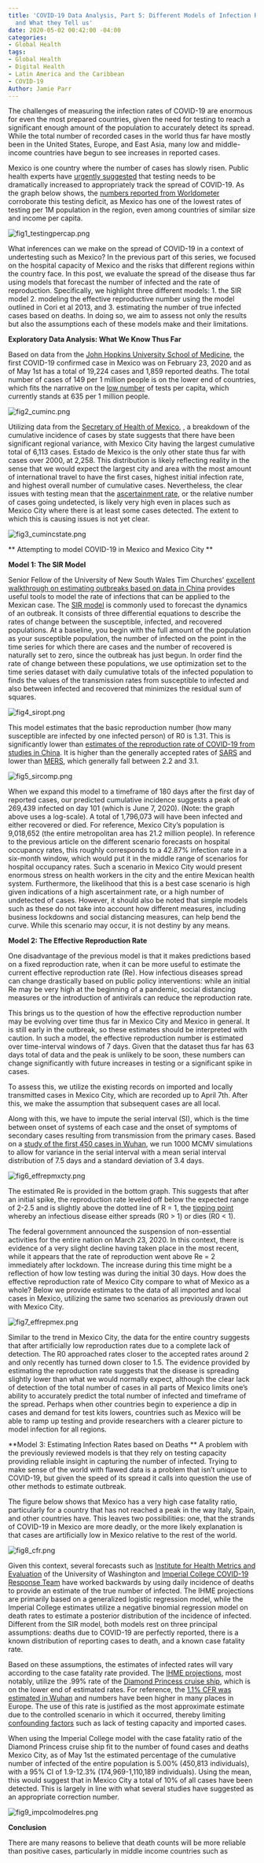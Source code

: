 ```yaml
---
title: 'COVID-19 Data Analysis, Part 5: Different Models of Infection Rates in Mexico
  and What they Tell us'
date: 2020-05-02 00:42:00 -04:00
categories:
- Global Health
tags:
- Global Health
- Digital Health
- Latin America and the Caribbean
- COVID-19
Author: Jamie Parr
---
```


The challenges of measuring the infection rates of COVID-19 are enormous for even the most prepared countries, given the need for testing to reach a significant enough amount of the population to accurately detect its spread. While the total number of recorded cases in the world thus far have mostly been in the United States, Europe, and East Asia, many low and middle-income countries have begun to see increases in reported cases. 

Mexico is one country where the number of cases has slowly risen. Public health experts have [urgently suggested](https://mexiconewsdaily.com/news/coronavirus/experts-say-mexico-hasnt-done-enough-virus-testing/) that testing needs to be dramatically increased to appropriately track the spread of COVID-19. As the graph below shows, the [numbers reported from Worldometer](https://www.worldometers.info/coronavirus/#countries) corroborate this testing deficit, as Mexico has one of the lowest rates of testing per 1M population in the region, even among countries of similar size and income per capita.

![fig1_testingpercap.png](/uploads/fig1_testingpercap.png)

What inferences can we make on the spread of COVID-19 in a context of undertesting such as Mexico?  In the previous part of this series, we focused on the hospital capacity of Mexico and the risks that different regions within the country face. In this post, we evaluate the spread of the disease thus far using models that forecast the number of infected and the rate of reproduction. Specifically, we highlight three different models: 1. the SIR model 2. modeling the effective reproductive number using the model outlined in Cori et al 2013, and 3. estimating the number of true infected cases based on deaths. In doing so, we aim to assess not only the results but also the assumptions each of these models make and their limitations. 

**Exploratory Data Analysis: What We Know Thus Far**

Based on data from the [John Hopkins University School of Medicine](https://coronavirus.jhu.edu/map.html), the first COVID-19 confirmed case in Mexico was on February 23, 2020 and as of May 1st has a total of 19,224 cases and 1,859 reported deaths. The total number of cases of 149 per 1 million people is on the lower end of countries, which fits the narrative on the [low number](http://worldometers.info/coronavirus/country/mexico/) of tests per capita, which currently stands at 635 per 1 million people.  

![fig2_cuminc.png](/uploads/fig2_cuminc.png)

Utilizing data from the [Secretary of Health of Mexico](https://www.gob.mx/salud/en), , a breakdown of the cumulative incidence of cases by state suggests that there have been significant regional variance, with Mexico City having the largest cumulative total of 6,113 cases. Estado de Mexico is the only other state thus far with cases over 2000, at 2,258. This distribution is likely reflecting reality in the sense that we would expect the largest city and area with the most amount of international travel to have the first cases, highest initial infection rate, and highest overall number of cumulative cases. Nevertheless, the clear issues with testing mean that the [ascertainment rate](https://mexiconewsdaily.com/news/coronavirus/experts-say-mexico-hasnt-done-enough-virus-testing/), or the relative number of cases going undetected, is likely very high even in places such as Mexico City where there is at least some cases detected. The extent to which this is causing issues is not yet clear. 

![fig3_cumincstate.png](/uploads/fig3_cumincstate.png)

** Attempting to model COVID-19 in Mexico and Mexico City **

**Model 1: The SIR Model**

Senior Fellow of the University of New South Wales Tim Churches’ [excellent walkthrough on estimating outbreaks based on data in China](https://timchurches.github.io/blog/posts/2020-02-18-analysing-covid-19-2019-ncov-outbreak-data-with-r-part-1/) provides useful tools to model the rate of infections that can be applied to the Mexican case. The [SIR model](https://blog.ephorie.de/epidemiology-how-contagious-is-novel-coronavirus-2019-ncov) is commonly used to forecast the dynamics of an outbreak. It consists of three differential equations to describe the rates of change between the susceptible, infected, and recovered populations. At a baseline, you begin with the full amount of the population as your susceptible population, the number of infected on the point in the time series for which there are cases and the number of recovered is naturally set to zero, since the outbreak has just begun. In order find the rate of change between these populations, we use optimization set to the time series dataset with daily cumulative totals of the infected population to finds the values of the transmission rates from susceptible to infected and also between infected and recovered that minimizes the residual sum of squares. 

![fig4_siropt.png](/uploads/fig4_siropt.png)

This model estimates that the basic reproduction number (how many susceptible are infected by one infected person) of R0 is 1.31. This is significantly lower than [estimates of the reproduction rate of COVID-19 from studies in China](https://www.nejm.org/doi/full/10.1056/NEJMc2003717). It is higher than the generally accepted rates of [SARS](https://www.who.int/csr/sars/en/WHOconsensus.pdf) and lower than [MERS](https://www.ecdc.europa.eu/en/middle-east-respiratory-syndrome-coronavirus/factsheet), which generally fall between 2.2 and 3.1. 

![fig5_sircomp.png](/uploads/fig5_sircomp.png)

When we expand this model to a timeframe of 180 days after the first day of reported cases, our predicted cumulative incidence suggests a peak of 269,439 infected on day 101 (which is June 7, 2020). (Note: the graph above uses a log-scale). A total of 1,796,073 will have been infected and either recovered or died. For reference, Mexico City’s population is 9,018,652 (the entire metropolitan area has 21.2 million people). In reference to the previous article on the different scenario forecasts on hospital occupancy rates, this roughly corresponds to a 42.87% infection rate in a six-month window, which would put it in the middle range of scenarios for hospital occupancy rates. 
Such a scenario in Mexico City would present enormous stress on health workers in the city and the entire Mexican health system. Furthermore, the likelihood that this is a best case scenario is high given indications of a high ascertainment rate, or a high number of undetected of cases. However, it should also be noted that simple models such as these do not take into account how different measures, including business lockdowns and social distancing measures, can help bend the curve. While this scenario may occur, it is not destiny by any means.

**Model 2: The Effective Reproduction Rate**

One disadvantage of the previous model is that it makes predictions based on a fixed reproduction rate, when it can be more useful to estimate the current effective reproduction rate (Re). How infectious diseases spread can change drastically based on public policy interventions: while an initial Re may be very high at the beginning of a pandemic, social distancing measures or the introduction of antivirals can reduce the reproduction rate. 

This brings us to the question of how the effective reproduction number may be evolving over time thus far in Mexico City and Mexico in general. It is still early in the outbreak, so these estimates should be interpreted with caution. In such a model, the effective reproduction number is estimated over time-interval windows of 7 days. Given that the dataset thus far has 63 days total of data and the peak is unlikely to be soon, these numbers can change significantly with future increases in testing or a significant spike in cases. 

To assess this, we utilize the existing records on imported and locally transmitted cases in Mexico City, which are recorded up to April 7th. After this, we make the assumption that subsequent cases are all local. 

Along with this, we have to impute the serial interval (SI), which is the time between onset of systems of each case and the onset of symptoms of secondary cases resulting from transmission from the primary cases. Based on a [study of the first 450 cases in Wuhan](https://www.nejm.org/doi/full/10.1056/NEJMoa2001316), we run 1000 MCMV simulations to allow for variance in the serial interval with a mean serial interval distribution of 7.5 days and a standard deviation of 3.4 days.

![fig6_effrepmxcty.png](/uploads/fig6_effrepmxcty.png)

The estimated Re is provided in the bottom graph. This suggests that after an initial spike, the reproduction rate leveled off below the expected range of 2-2.5 and is slightly above the dotted line of R = 1, the [tipping point](https://sph.umich.edu/pursuit/2020posts/how-scientists-quantify-outbreaks.html) whereby an infectious disease either spreads (R0 > 1) or dies (R0 < 1). 

The federal government announced the suspension of non-essential activities for the entire nation on March 23, 2020. In this context, there is evidence of a very slight decline having taken place in the most recent, while it appears that the rate of reproduction went above Re = 2 immediately after lockdown. The increase during this time might be a reflection of how low testing was during the initial 30 days.
How does the effective reproduction rate of Mexico City compare to what of Mexico as a whole? Below we provide estimates to the data of all imported and local cases in Mexico, utilizing the same two scenarios as previously drawn out with Mexico City.

![fig7_effrepmex.png](/uploads/fig7_effrepmex.png)

Similar to the trend in Mexico City, the data for the entire country suggests that after artificially low reproduction rates due to a complete lack of detection. The R0 approached rates closer to the accepted rates around 2 and only recently has turned down closer to 1.5.
The evidence provided by estimating the reproduction rate suggests that the disease is spreading slightly lower than what we would normally expect, although the clear lack of detection of the total number of cases in all parts of Mexico limits one’s ability to accurately predict the total number of infected and timeframe of the spread. Perhaps when other countries begin to experience a dip in cases and demand for test kits lowers, countries such as Mexico will be able to ramp up testing and provide researchers with a clearer picture to model infection for all regions.

**Model 3: Estimating Infection Rates based on Deaths
**
A problem with the previously reviewed models is that they rely on testing capacity providing reliable insight in capturing the number of infected. Trying to make sense of the world with flawed data is a problem that isn’t unique to COVID-19, but given the speed of its spread it calls into question the use of other methods to estimate outbreak. 

The figure below shows that Mexico has a very high case fatality ratio, particularly for a country that has not reached a peak in the way Italy, Spain, and other countries have. This leaves two possibilities: one, that the strands of COVID-19 in Mexico are more deadly, or the more likely explanation is that cases are artificially low in Mexico relative to the rest of the world. 

![fig8_cfr.png](/uploads/fig8_cfr.png)

Given this context, several forecasts such as [Institute for Health Metrics and Evaluation](https://covid19.healthdata.org/united-states-of-america) of the University of Washington and [Imperial College COVID-19 Response Team](https://www.imperial.ac.uk/media/imperial-college/medicine/sph/ide/gida-fellowships/Imperial-College-COVID19-Europe-estimates-and-NPI-impact-30-03-2020.pdf) have worked backwards by using daily incidence of deaths to provide an estimate of the true number of infected. The IHME projections are primarily based on a generalized logistic regression model, while the Imperial College estimates utilize a negative binomial regression model on death rates to estimate a posterior distribution of the incidence of infected. Different from the SIR model, both models rest on three principal assumptions: deaths due to COVID-19 are perfectly reported, there is a known distribution of reporting cases to death, and a known case fatality rate. 

Based on these assumptions, the estimates of infected rates will vary according to the case fatality rate provided. The [IHME projections](https://ihmeuw-msca.github.io/CurveFit/methods/), most notably, utilize the .99% rate of the [Diamond Princess cruise ship](https://www.thelancet.com/journals/laninf/article/PIIS1473-3099(20)30244-9/fulltext), which is on the lower end of estimated rates. For reference, the [1.1% CFR was estimated in Wuhan](https://www.nature.com/articles/d41586-020-00885-w) and numbers have been higher in many places in Europe. The use of this rate is justified as the most approximate estimate due to the controlled scenario in which it occurred, thereby limiting [confounding factors](https://www.thelancet.com/journals/laninf/article/PIIS1473-3099(20)30244-9/fulltext) such as lack of testing capacity and imported cases.

When using the Imperial College model with the case fatality ratio of the Diamond Princess cruise ship fit to the number of found cases and deaths Mexico City, as of May 1st the estimated percentage of the cumulative number of infected of the entire population is 5.00% (450,813 individuals), with a 95% CI of 1.9-12.3% (174,969-1,110,189 individuals). Using the mean, this would suggest that in Mexico City a total of 10% of all cases have been detected. This is largely in line with what several studies have suggested as an appropriate correction number.

![fig9_impcolmodelres.png](/uploads/fig9_impcolmodelres.png)

**Conclusion**

There are many reasons to believe that death counts will be more reliable than positive cases, particularly in middle income countries such as
